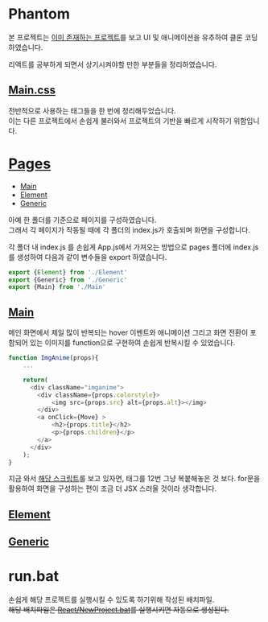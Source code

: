 # Phantom
본 프로젝트는 [이미 존재하는 프로젝트](https://html5up.net/phantom)를 보고 UI 및 애니메이션을 유추하여 클론 코딩하였습니다. 

리액트를 공부하게 되면서 상기시켜야할 만한 부분들을 정리하였습니다.

## [Main.css](https://github.com/HanGyeolee/Phantom/blob/main/src/Main.css)
전반적으로 사용하는 태그들을 한 번에 정리해두었습니다.    
이는 다른 프로젝트에서 손쉽게 불러와서 프로젝트의 기반을 빠르게 시작하기 위함입니다.    

# [Pages](https://github.com/HanGyeolee/Phantom/tree/main/src/pages)
* [Main](##main)
* [Element](##element)
* [Generic](##generic)

아예 한 폴더를 기준으로 페이지를 구성하였습니다.    
그래서 각 페이지가 작동될 때에 각 폴더의 index.js가 호출되며 화면을 구성합니다.

각 폴더 내 index.js 를 손쉽게 App.js에서 가져오는 방법으로 pages 폴더에 index.js를 생성하여 다음과 같이 변수들을 export 하였습니다.
``` javascript
export {Element} from './Element'
export {Generic} from './Generic'
export {Main} from './Main'
```
## [Main](https://github.com/HanGyeolee/Phantom/tree/main/src/pages/Main)
메인 화면에서 제일 많이 반복되는 hover 이벤트와 애니메이션 그리고 화면 전환이 포함되어 있는 이미지를 function으로 구현하여 손쉽게 반복시킬 수 있었습니다.    
``` javascript
function ImgAnime(props){
    ...

    return(
      <div className="imganime">
        <div className={props.colorstyle}>
            <img src={props.src} alt={props.alt}></img>
        </div>
        <a onClick={Move} >
            <h2>{props.title}</h2>
            <p>{props.children}</p>
        </a>
      </div>
    );
}
```
지금 와서 [해당 스크립트](https://github.com/HanGyeolee/Phantom/blob/main/src/pages/Main/index.js)를 보고 있자면, 
<ImgAnime/> 태그를 12번 그냥 복붙해놓은 것 보다. for문을 활용하여 화면을 구성하는 편이 조금 더 JSX 스러울 것이라 생각합니다.
## [Element](https://github.com/HanGyeolee/Phantom/tree/main/src/pages/Element)
## [Generic](https://github.com/HanGyeolee/Phantom/tree/main/src/pages/Generic)
# run.bat
손쉽게 해당 프로젝트를 실행시킬 수 있도록 하기위해 작성된 배치파일.    
~~해당 배치파일은 [React/NewProject.bat]()를 실행시키면 자동으로 생성된다.~~
